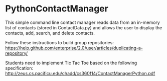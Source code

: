 PythonContactManager
====================


This simple command line contact manager reads data from an in-memory
list of contacts (stored in ContactData.py) and allows the user
to display the contacts, add, search, and delete contacts.


Follow these instructions to build group repositories:
https://help.github.com/enterprise/2.0/user/articles/duplicating-a-repository/


Students need to implement Tic Tac Toe based on the following specification:
http://zeus.cs.pacificu.edu/chadd/cs360f14/ContactManagerPython.pdf
